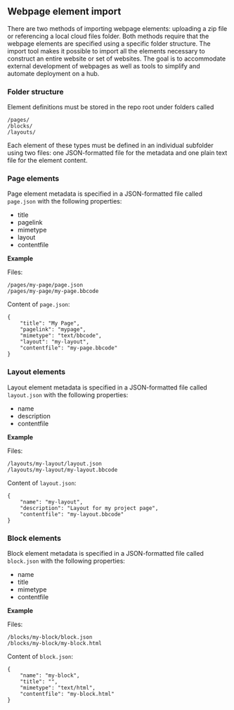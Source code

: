 ## <a href="#webpage-element-import"></a>Webpage element import

There are two methods of importing webpage elements: uploading a zip file or 
referencing a local cloud files folder. Both methods require that the webpage 
elements are specified using a specific folder structure. The import tool makes 
it possible to import all the elements necessary to construct an entire website
or set of websites. The goal is to accommodate external development of webpages 
as well as tools to simplify and automate deployment on a hub.

### Folder structure
Element definitions must be stored in the repo root under folders called 

	/pages/
	/blocks/
	/layouts/


Each element of these types must be defined in an individual subfolder using two files: one JSON-formatted file for the metadata and one plain text file for the element content.

### Page elements
Page element metadata is specified in a JSON-formatted file called `page.json` with the following properties:

 * title
 * pagelink
 * mimetype
 * layout
 * contentfile

**Example** 

Files: 
	
	/pages/my-page/page.json
	/pages/my-page/my-page.bbcode
	
Content of `page.json`:
	
	{
		"title": "My Page",
		"pagelink": "mypage",
		"mimetype": "text/bbcode",
		"layout": "my-layout",
		"contentfile": "my-page.bbcode"
	}
	

### Layout elements
Layout element metadata is specified in a JSON-formatted file called `layout.json` with the following properties:

 * name
 * description
 * contentfile

**Example** 

Files:

	/layouts/my-layout/layout.json
	/layouts/my-layout/my-layout.bbcode
	
Content of `layout.json`:
	
	{
		"name": "my-layout",
		"description": "Layout for my project page",
		"contentfile": "my-layout.bbcode"
	}


### Block elements
Block element metadata is specified in a JSON-formatted file called `block.json` with the following properties:

 * name
 * title
 * mimetype
 * contentfile

**Example** 

Files:
	
	/blocks/my-block/block.json
	/blocks/my-block/my-block.html

Content of `block.json`:	

	
	{
		"name": "my-block",
		"title": "",
		"mimetype": "text/html",
		"contentfile": "my-block.html"
	}
	